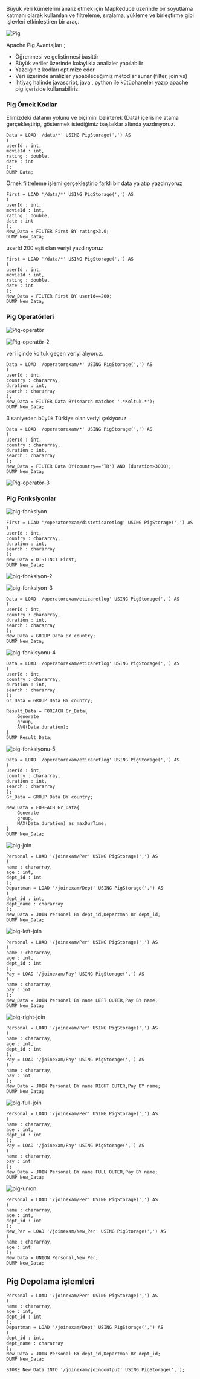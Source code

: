Büyük veri kümelerini analiz etmek için MapReduce üzerinde bir soyutlama katmanı olarak kullanılan ve filtreleme, sıralama, yükleme ve birleştirme gibi işlevleri etkinleştiren bir araç.

![Pig]()

Apache Pig Avantajları ; 

- Öğrenmesi ve geliştirmesi basittir
- Büyük veriler üzerinde kolaylıkla analizler yapılabilir
- Yazdığınız kodları optimize eder 
- Veri üzerinde analizler yapabileceğimiz metodlar sunar (filter, join vs)
- İhtiyaç halinde javascript, java , python ile kütüphaneler yazıp apache pig içeriside kullanabiliriz.


### Pig Örnek Kodlar
Elimizdeki datanın yolunu ve biçimini belirterek (Data) içerisine atama gerçekleştirip, göstermek istediğimiz başlaıklar altında yazdırıyoruz.


```pig
Data = LOAD '/data/*' USING PigStorage(',') AS
(
userId : int,
movieId : int,
rating : double,
date : int
);
DUMP Data;
```
Örnek filtreleme işlemi gerçekleştirip farklı bir data ya atıp yazdırıyoruz

```pig
First = LOAD '/data/*' USING PigStorage(',') AS
(
userId : int,
movieId : int,
rating : double,
date : int
);
New_Data = FILTER First BY rating>3.0;
DUMP New_Data;
```
userId  200 eşit olan veriyi yazdırıyoruz

```pig
First = LOAD '/data/*' USING PigStorage(',') AS
(
userId : int,
movieId : int,
rating : double,
date : int
);
New_Data = FILTER First BY userId==200;
DUMP New_Data;
```

### Pig Operatörleri

![Pig-operatör]()

![Pig-operatör-2]()

veri içinde koltuk geçen veriyi alıyoruz.


```pig
Data = LOAD '/operatorexam/*' USING PigStorage(',') AS
(
userId : int,
country : chararray,
duration : int,
search : chararray
);
New_Data = FILTER Data BY(search matches '.*Koltuk.*');
DUMP New_Data;
```

3 saniyeden büyük Türkiye olan veriyi çekiyoruz

```pig
Data = LOAD '/operatorexam/*' USING PigStorage(',') AS
(
userId : int,
country : chararray,
duration : int,
search : chararray
);
New_Data = FILTER Data BY(country=='TR') AND (duration>3000);
DUMP New_Data;
```

![Pig-operatör-3]()

### Pig Fonksiyonlar 

![pig-fonksiyon]()

```pig
First = LOAD '/operatorexam/disteticaretlog' USING PigStorage(',') AS
(
userId : int,
country : chararray,
duration : int,
search : chararray
);
New_Data = DISTINCT First;
DUMP New_Data;
```

![pig-fonksiyon-2]()

![pig-fonksiyon-3]()

```pig
Data = LOAD '/operatorexam/eticaretlog' USING PigStorage(',') AS
(
userId : int,
country : chararray,
duration : int,
search : chararray
);
New_Data = GROUP Data BY country;
DUMP New_Data;
```

![pig-fonkisyonu-4]()

```pig
Data = LOAD '/operatorexam/eticaretlog' USING PigStorage(',') AS
(
userId : int,
country : chararray,
duration : int,
search : chararray
);
Gr_Data = GROUP Data BY country;

Result_Data = FOREACH Gr_Data{
	Generate
	group,
	AVG(Data.duration);
}
DUMP Result_Data;
```

![pig-fonksiyonu-5]()

```pig
Data = LOAD '/operatorexam/eticaretlog' USING PigStorage(',') AS
(
userId : int,
country : chararray,
duration : int,
search : chararray
);
Gr_Data = GROUP Data BY country;

New_Data = FOREACH Gr_Data{
	Generate
	group,
	MAX(Data.duration) as maxDurTime;
}
DUMP New_Data;
```

![pig-join]()

```pig
Personal = LOAD '/joinexam/Per' USING PigStorage(',') AS
(
name : chararray,
age : int,
dept_id : int
);
Departman = LOAD '/joinexam/Dept' USING PigStorage(',') AS
(
dept_id : int,
dept_name : chararray
);
New_Data = JOIN Personal BY dept_id,Departman BY dept_id;
DUMP New_Data;
```

![pig-left-join]()


```pig
Personal = LOAD '/joinexam/Per' USING PigStorage(',') AS
(
name : chararray,
age : int,
dept_id : int
);
Pay = LOAD '/joinexam/Pay' USING PigStorage(',') AS
(
name : chararray,
pay : int
);
New_Data = JOIN Personal BY name LEFT OUTER,Pay BY name;
DUMP New_Data;
```

![pig-right-join]()

```pig
Personal = LOAD '/joinexam/Per' USING PigStorage(',') AS
(
name : chararray,
age : int,
dept_id : int
);
Pay = LOAD '/joinexam/Pay' USING PigStorage(',') AS
(
name : chararray,
pay : int
);
New_Data = JOIN Personal BY name RIGHT OUTER,Pay BY name;
DUMP New_Data;
```

![pig-full-join]()

```pig
Personal = LOAD '/joinexam/Per' USING PigStorage(',') AS
(
name : chararray,
age : int,
dept_id : int
);
Pay = LOAD '/joinexam/Pay' USING PigStorage(',') AS
(
name : chararray,
pay : int
);
New_Data = JOIN Personal BY name FULL OUTER,Pay BY name;
DUMP New_Data;
```

![pig-unıon]()

```pig
Personal = LOAD '/joinexam/Per' USING PigStorage(',') AS
(
name : chararray,
age : int,
dept_id : int
);
New_Per = LOAD '/joinexam/New_Per' USING PigStorage(',') AS
(
name : chararray,
age : int
);
New_Data = UNION Personal,New_Per;
DUMP New_Data;
```
## Pig Depolama işlemleri

```pig
Personal = LOAD '/joinexam/Per' USING PigStorage(',') AS
(
name : chararray,
age : int,
dept_id : int
);
Departman = LOAD '/joinexam/Dept' USING PigStorage(',') AS
(
dept_id : int,
dept_name : chararray
);
New_Data = JOIN Personal BY dept_id,Departman BY dept_id;
DUMP New_Data;

STORE New_Data INTO '/joinexam/joinooutput' USING PigStorage(',');
```

